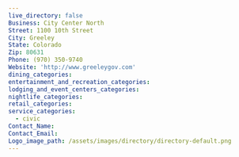 ```yaml
---
live_directory: false
Business: City Center North
Street: 1100 10th Street
City: Greeley
State: Colorado
Zip: 80631
Phone: (970) 350-9740
Website: 'http://www.greeleygov.com'
dining_categories:
entertainment_and_recreation_categories:
lodging_and_event_centers_categories:
nightlife_categories:
retail_categories:
service_categories:
  - civic
Contact_Name:
Contact_Email:
Logo_image_path: /assets/images/directory/directory-default.png
---
```


